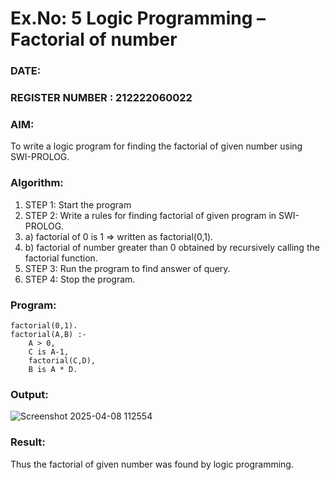 # Ex.No: 5   Logic Programming – Factorial of number   
### DATE:                                                                        
### REGISTER NUMBER : 212222060022
### AIM: 
To  write  a logic program for finding the factorial of given number using SWI-PROLOG. 
### Algorithm:
1. STEP 1: Start the program
2. STEP 2:  Write a rules for finding factorial of given program in SWI-PROLOG.
3.   a)	factorial of 0 is 1 => written as factorial(0,1).
4.   b)	factorial of number greater than 0 obtained by recursively calling the factorial    function.
5. STEP 3: Run the program  to find answer of  query.
6. STEP 4: Stop the program.

### Program:
```
factorial(0,1).
factorial(A,B) :-  
    A > 0, 
    C is A-1,
    factorial(C,D),
    B is A * D.
```



### Output:
![Screenshot 2025-04-08 112554](https://github.com/user-attachments/assets/f113a4d8-56fd-4572-a7c7-ee5721d74fa5)




### Result:
Thus the factorial of given number was found by logic programming. 
